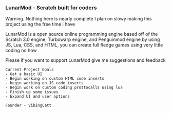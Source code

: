 ### LunarMod - Scratch built for coders

Warning. Nothing here is nearly complete
I plan on slowy making this project using the free time i have

LunarMod is a open source online programming engine based off of the Scratch 3.0 engine, Turbowarp engine, and Penguinmod engine
by using JS, Lua, CSS, and HTML, you can create full fledge games using very little coding no how

Please if you want to support LunarMod give me suggestions and feedback



```
Current Project Goals
- Get a basic UI
- Begin working on custom HTML code inserts
- begin working on JS code inserts
- Begin work on custom coding prottocalls using lua
- Finish up some issues
- Expand UI and user options
```

```
Founder - VibingCatt
```
